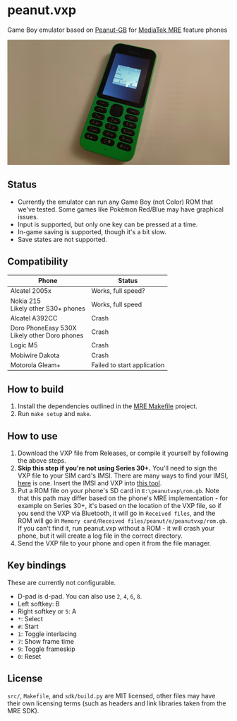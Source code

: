 # peanut.vxp
Game Boy emulator based on [Peanut-GB](https://github.com/deltabeard/Peanut-GB) for [MediaTek MRE](https://lpcwiki.miraheze.org/wiki/MAUI_Runtime_Environment) feature phones

![](img/marioland_215.jpg)

## Status
* Currently the emulator can run any Game Boy (not Color) ROM that we've tested. Some games like Pokémon Red/Blue may have graphical issues.
* Input is supported, but only one key can be pressed at a time.
* In-game saving is supported, though it's a bit slow.
* Save states are not supported.

## Compatibility
| Phone | Status |
| ----------- | ----------- |
| Alcatel 2005x | Works, full speed? |
| Nokia 215<br>Likely other S30+ phones | Works, full speed |
| Alcatel A392CC | Crash |
| Doro PhoneEasy 530X<br>Likely other Doro phones | Crash |
| Logic M5 | Crash |
| Mobiwire Dakota | Crash |
| Motorola Gleam+ | Failed to start application |

## How to build
1. Install the dependencies outlined in the [MRE Makefile](https://github.com/gtrxAC/mre-makefile#dependencies) project.
2. Run `make setup` and `make`.

## How to use
1. Download the VXP file from Releases, or compile it yourself by following the above steps.
2. **Skip this step if you're not using Series 30+.** You'll need to sign the VXP file to your SIM card's IMSI. There are many ways to find your IMSI, [here](https://github.com/raspiduino/mre-sdk/discussions/1#discussioncomment-3571276) is one. Insert the IMSI and VXP into [this tool](https://vxpatch.luxferre.top/).
3. Put a ROM file on your phone's SD card in `E:\peanutvxp\rom.gb`. Note that this path may differ based on the phone's MRE implementation - for example on Series 30+, it's based on the location of the VXP file, so if you send the VXP via Bluetooth, it will go in `Received files`, and the ROM will go in `Memory card/Received files/peanut/e/peanutvxp/rom.gb`. If you can't find it, run peanut.vxp without a ROM - it will crash your phone, but it will create a log file in the correct directory.
4. Send the VXP file to your phone and open it from the file manager.

## Key bindings
These are currently not configurable.
* D-pad is d-pad. You can also use `2`, `4`, `6`, `8`.
* Left softkey: B
* Right softkey or `5`: A
* `*`: Select
* `#`: Start
* `1`: Toggle interlacing
* `7`: Show frame time
* `9`: Toggle frameskip
* `0`: Reset

## License
`src/`, `Makefile`, and `sdk/build.py` are MIT licensed, other files may have their own licensing terms (such as headers and link libraries taken from the MRE SDK).